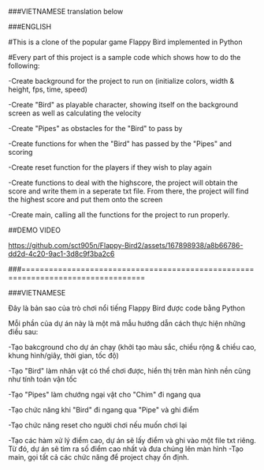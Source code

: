 ###VIETNAMESE translation below

###ENGLISH

#This is a clone of the popular game Flappy Bird implemented in Python

#Every part of this project is a sample code which shows how to do the following:

-Create background for the project to run on (initialize colors, width & height, fps, time, speed)

-Create "Bird" as playable character, showing itself on the background screen as well as calculating the velocity

-Create "Pipes" as obstacles for the "Bird" to pass by
  
-Create functions for when the "Bird" has passed by the "Pipes" and scoring

-Create reset function for the players if they wish to play again

-Create functions to deal with the highscore, the project will obtain the score and write them in a seperate txt file. From there, the project will find the highest score and put them onto the screen

-Create main, calling all the functions for the project to run properly.


##DEMO VIDEO

https://github.com/sct905n/Flappy-Bird2/assets/167898938/a8b66786-dd2d-4c20-9ac1-3d8c9f3ba2c6

###=================================================================================

###VIETNAMESE

Đây là bản sao của trò chơi nổi tiếng Flappy Bird được code bằng Python

Mỗi phần của dự án này là một mã mẫu hướng dẫn cách thực hiện những điều sau:

-Tạo bakcground cho dự án chạy (khởi tạo màu sắc, chiều rộng & chiều cao, khung hình/giây, thời gian, tốc độ)

-Tạo "Bird" làm nhân vật có thể chơi được, hiển thị trên màn hình nền cũng như tính toán vận tốc

-Tạo "Pipes" làm chướng ngại vật cho "Chim" đi ngang qua

-Tạo chức năng khi "Bird" đi ngang qua "Pipe" và ghi điểm

-Tạo chức năng reset cho người chơi nếu muốn chơi lại

-Tạo các hàm xử lý điểm cao, dự án sẽ lấy điểm và ghi vào một file txt riêng. Từ đó, dự án sẽ tìm ra số điểm cao nhất và đưa chúng lên màn hình
-Tạo main, gọi tất cả các chức năng để project chạy ổn định.

